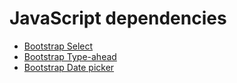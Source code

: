# JavaScript dependencies

- [Bootstrap Select](https://github.com/snapappointments/bootstrap-select)
- [Bootstrap Type-ahead](https://github.com/bassjobsen/Bootstrap-3-Typeahead)
- [Bootstrap Date picker](https://github.com/uxsolutions/bootstrap-datepicker)
